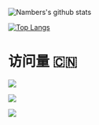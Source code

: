 ![Nambers's github stats](https://github-readme-stats.vercel.app/api?username=zcmgod&hide_title=true&hide_border=true&show_icons=trueline_height=21&text_color=000&icon_color=000&bg_color=0,ea6161,ffc64d,fffc4d,52fa5a&theme=graywhite)

[![Top Langs](https://github-readme-stats.vercel.app/api/top-langs/?username=zcmgod&hide_title=true&hide_border=true&layout=compact&langs_count=6&text_color=000&icon_color=fff&bg_color=0,52fa5a,4dfcff,c64dff&theme=graywhite)](https://github.com/anuraghazra/github-readme-stats)



  
# 访问量 :cn:
![](https://visitor-badge.glitch.me/badge?page_id=)

![](http://profile-counter.glitch.me//count.svg)

![](http://moecount.glitch.me/get/@?theme=)
